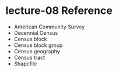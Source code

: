 # lecture-08 Reference

* American Community Survey
* Decennial Census
* Census block
* Census block group
* Census geography
* Census tract
* Shapefile